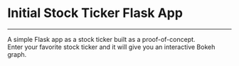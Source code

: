 # Initial Stock Ticker Flask App
___
A simple Flask app as a stock ticker built as a proof-of-concept.  
Enter your favorite stock ticker and it will give you an interactive Bokeh graph.
